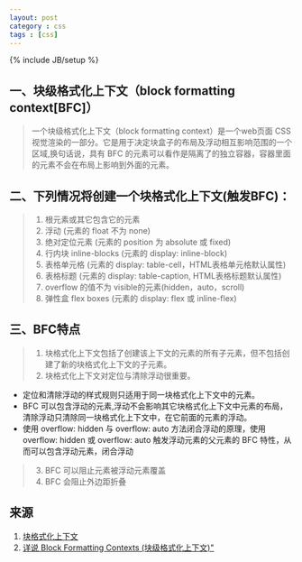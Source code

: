 ```yaml
---
layout: post
category : css
tags : [css]
---
```

{% include JB/setup %}

## 一、块级格式化上下文（block formatting context[BFC]）

> 一个块级格式化上下文（block formatting context）是一个web页面 CSS 视觉渲染的一部分。它是用于决定块盒子的布局及浮动相互影响范围的一个区域,换句话说，具有 BFC 的元素可以看作是隔离了的独立容器，容器里面的元素不会在布局上影响到外面的元素。

## 二、下列情况将创建一个块格式化上下文(触发BFC)：
> 1. 根元素或其它包含它的元素
> 2. 浮动 (元素的 float 不为 none)
> 3. 绝对定位元素 (元素的 position 为 absolute 或 fixed)
> 4. 行内块 inline-blocks (元素的 display: inline-block)
> 5. 表格单元格 (元素的 display: table-cell，HTML表格单元格默认属性)
> 6. 表格标题 (元素的 display: table-caption, HTML表格标题默认属性)
> 7. overflow 的值不为 visible的元素(hidden，auto，scroll)
> 8. 弹性盒 flex boxes (元素的 display: flex 或 inline-flex)

## 三、BFC特点
> 1. 块格式化上下文包括了创建该上下文的元素的所有子元素，但不包括创建了新的块格式化上下文的子元素。
> 2. 块格式化上下文对定位与清除浮动很重要。
  +  定位和清除浮动的样式规则只适用于同一块格式化上下文中的元素。
  +  BFC 可以包含浮动的元素,浮动不会影响其它块格式化上下文中元素的布局，清除浮动只清除同一块格式化上下文中，在它前面的元素的浮动。
  +  使用 overflow: hidden 与 overflow: auto 方法闭合浮动的原理，使用 overflow: hidden 或 overflow: auto 触发浮动元素的父元素的 BFC 特性，从而可以包含浮动元素，闭合浮动
> 3. BFC 可以阻止元素被浮动元素覆盖
> 4. BFC 会阻止外边距折叠

## 来源
   1. [块格式化上下文](https://developer.mozilla.org/zh-CN/docs/Web/Guide/CSS/Block_formatting_context)
   2. [详说 Block Formatting Contexts (块级格式化上下文)"](http://kayosite.com/block-formatting-contexts-in-detail.html)









